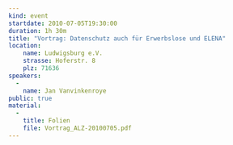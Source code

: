 ```yaml
---
kind: event
startdate: 2010-07-05T19:30:00
duration: 1h 30m
title: "Vortrag: Datenschutz auch für Erwerbslose und ELENA"
location:
    name: Ludwigsburg e.V.
    strasse: Hoferstr. 8
    plz: 71636
speakers:
  -
    name: Jan Vanvinkenroye
public: true
material:
  -
    title: Folien
    file: Vortrag_ALZ-20100705.pdf
---
```


